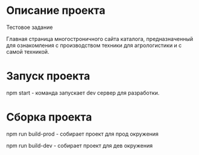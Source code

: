 # Описание проекта

Тестовое задание

Главная страница многостроничного сайта каталога, предназначенный для ознакомления с производством техники для агрологистики и с самой техникой.


# Запуск проекта

npm start - команда запускает dev сервер для разработки.

# Сборка проекта

npm run build-prod - собирает проект для прод окружения

npm run build-dev - собирает проект для дев окружения
